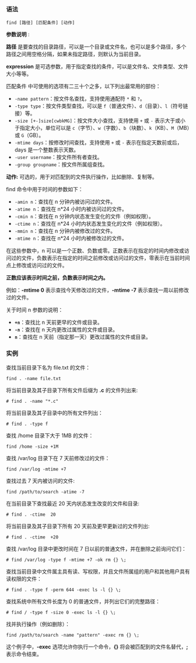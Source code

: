 ### 语法

```
find [路径] [匹配条件] [动作]
```

**参数说明** :

**路径** 是要查找的目录路径，可以是一个目录或文件名，也可以是多个路径，多个路径之间用空格分隔，如果未指定路径，则默认为当前目录。

**expression** 是可选参数，用于指定查找的条件，可以是文件名、文件类型、文件大小等等。

匹配条件 中可使用的选项有二三十个之多，以下列出最常用的部份：

- `-name pattern`：按文件名查找，支持使用通配符 `*` 和 `?`。
- `-type type`：按文件类型查找，可以是 `f`（普通文件）、`d`（目录）、`l`（符号链接）等。
- `-size [+-]size[cwbkMG]`：按文件大小查找，支持使用 `+` 或 `-` 表示大于或小于指定大小，单位可以是 `c`（字节）、`w`（字数）、`b`（块数）、`k`（KB）、`M`（MB）或 `G`（GB）。
- `-mtime days`：按修改时间查找，支持使用 `+` 或 `-` 表示在指定天数前或后，days 是一个整数表示天数。
- `-user username`：按文件所有者查找。
- `-group groupname`：按文件所属组查找。

**动作:** 可选的，用于对匹配到的文件执行操作，比如删除、复制等。

find 命令中用于时间的参数如下：

- `-amin n`：查找在 n 分钟内被访问过的文件。
- `-atime n`：查找在 n*24 小时内被访问过的文件。
- `-cmin n`：查找在 n 分钟内状态发生变化的文件（例如权限）。
- `-ctime n`：查找在 n*24 小时内状态发生变化的文件（例如权限）。
- `-mmin n`：查找在 n 分钟内被修改过的文件。
- `-mtime n`：查找在 n*24 小时内被修改过的文件。

在这些参数中，n 可以是一个正数、负数或零。正数表示在指定的时间内修改或访问过的文件，负数表示在指定的时间之前修改或访问过的文件，零表示在当前时间点上修改或访问过的文件。

**正数应该表示时间之前，负数表示时间之内。**

例如：**-mtime 0** 表示查找今天修改过的文件，**-mtime -7** 表示查找一周以前修改过的文件。

关于时间 n 参数的说明：

- **`+n`**：查找比 n 天前更早的文件或目录。
- **`-n`**：查找在 n 天内更改过属性的文件或目录。
- **`n`**：查找在 n 天前（指定那一天）更改过属性的文件或目录。

### 实例

查找当前目录下名为 file.txt 的文件：

```
find . -name file.txt
```

将当前目录及其子目录下所有文件后缀为 **.c** 的文件列出来:

```
# find . -name "*.c"
```

将当前目录及其子目录中的所有文件列出：

```
# find . -type f
```

查找 /home 目录下大于 1MB 的文件：

```
find /home -size +1M
```

查找 /var/log 目录下在 7 天前修改过的文件：

```
find /var/log -mtime +7
```

查找过去 7 天内被访问的文件:

```
find /path/to/search -atime -7
```

在当前目录下查找最近 20 天内状态发生改变的文件和目录:

```
# find . -ctime  20
```

将当前目录及其子目录下所有 20 天前及更早更新过的文件列出:

```
# find . -ctime  +20
```

查找 /var/log 目录中更改时间在 7 日以前的普通文件，并在删除之前询问它们：

```
# find /var/log -type f -mtime +7 -ok rm {} \;
```

查找当前目录中文件属主具有读、写权限，并且文件所属组的用户和其他用户具有读权限的文件：

```
# find . -type f -perm 644 -exec ls -l {} \;
```

查找系统中所有文件长度为 0 的普通文件，并列出它们的完整路径：

```
# find / -type f -size 0 -exec ls -l {} \;
```

找并执行操作（例如删除）：

```
find /path/to/search -name "pattern" -exec rm {} \;
```

这个例子中，**-exec** 选项允许你执行一个命令，**{}** 将会被匹配到的文件名替代，**\;** 表示命令结束。